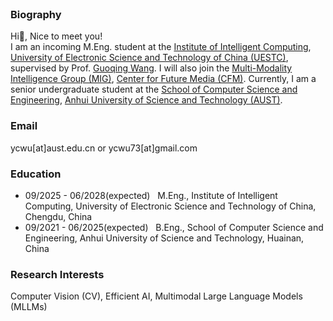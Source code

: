 <br>


### Biography


Hi👋, Nice to meet you!<br>I am an incoming M.Eng. student at the [Institute of Intelligent Computing](https://icct.uestc.edu.cn/index.htm), [University of Electronic Science and Technology of China (UESTC)](https://www.uestc.edu.cn/), supervised by Prof. [Guoqing Wang](https://faculty.uestc.edu.cn/wangguoqing2/zh_CN/index.htm). I will also join the [Multi-Modality Intelligence Group (MIG)](https://github.com/MIG-UESTC-Lab), [Center for Future Media (CFM)](https://cfm.uestc.edu.cn/index). Currently, I am a senior undergraduate student at the [School of Computer Science and Engineering](https://jsj.aust.edu.cn/), [Anhui University of Science and Technology (AUST)](https://www.aust.edu.cn/).

### Email
ycwu[at]aust.edu.cn or ycwu73[at]gmail.com

### Education
- 09/2025 - 06/2028(expected) &nbsp; M.Eng., Institute of Intelligent Computing, University of Electronic Science and Technology of China, Chengdu, China
- 09/2021 - 06/2025(expected) &nbsp; B.Eng., School of Computer Science and Engineering, Anhui University of Science and Technology, Huainan, China


### Research Interests
Computer Vision (CV), Efficient AI, Multimodal Large Language Models (MLLMs)


